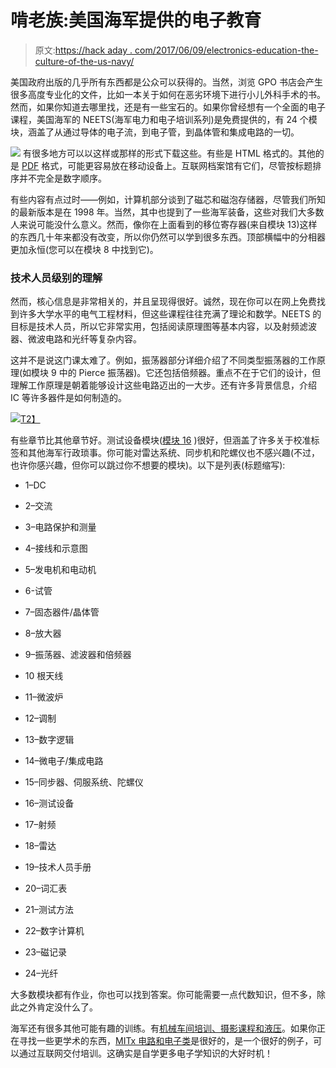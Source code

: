 # 啃老族:美国海军提供的电子教育

> 原文:[https://hack aday . com/2017/06/09/electronics-education-the-culture-of-the-us-navy/](https://hackaday.com/2017/06/09/electronics-education-courtesy-of-the-us-navy/)

美国政府出版的几乎所有东西都是公众可以获得的。当然，浏览 GPO 书店会产生很多高度专业化的文件，比如一本关于如何在恶劣环境下进行小儿外科手术的书。然而，如果你知道去哪里找，还是有一些宝石的。如果你曾经想有一个全面的电子课程，美国海军的 NEETS(海军电力和电子培训系列)是免费提供的，有 24 个模块，涵盖了从通过导体的电子流，到电子管，到晶体管和集成电路的一切。

[![](../Images/6c9c94a9c9bd1565743b3fa566e032c9.png)](https://hackaday.com/wp-content/uploads/2017/06/neets2-themed1.png) 有很多地方可以以这样或那样的形式下载这些。有些是 HTML 格式的。其他的是 [PDF](https://maritime.org/doc/neets/) 格式，可能更容易放在移动设备上。互联网档案馆有它们，尽管按标题排序并不完全是数字顺序。

有些内容有点过时——例如，计算机部分谈到了磁芯和磁泡存储器，尽管我们所知的最新版本是在 1998 年。当然，其中也提到了一些海军装备，这些对我们大多数人来说可能没什么意义。然而，像你在上面看到的移位寄存器(来自模块 13)这样的东西几十年来都没有改变，所以你仍然可以学到很多东西。顶部横幅中的分相器更加永恒(您可以在模块 8 中找到它)。

### 技术人员级别的理解

然而，核心信息是非常相关的，并且呈现得很好。诚然，现在你可以在网上免费找到许多大学水平的电气工程材料，但这些课程往往充满了理论和数学。NEETS 的目标是技术人员，所以它非常实用，包括阅读原理图等基本内容，以及射频滤波器、微波电路和光纤等复杂内容。

这并不是说这门课太难了。例如，振荡器部分详细介绍了不同类型振荡器的工作原理(如模块 9 中的 Pierce 振荡器)。它还包括倍频器。重点不在于它们的设计，但理解工作原理是朝着能够设计这些电路迈出的一大步。还有许多背景信息，介绍 IC 等许多器件是如何制造的。

[![](../Images/17fad461b4a07077ac0eac8f998d8817.png)T2】](https://hackaday.com/wp-content/uploads/2017/06/osc-themed1.png)

有些章节比其他章节好。测试设备模块([模块 16](https://maritime.org/doc/neets/mod16.pdf) )很好，但涵盖了许多关于校准标签和其他海军行政琐事。你可能对雷达系统、同步机和陀螺仪也不感兴趣(不过，也许你感兴趣，但你可以跳过你不想要的模块)。以下是列表(标题缩写):

*   1–DC
*   2–交流
*   3–电路保护和测量
*   4–接线和示意图
*   5–发电机和电动机
*   6-试管
*   7–固态器件/晶体管
*   8–放大器
*   9–振荡器、滤波器和倍频器
*   10 根天线
*   11–微波炉
*   12–调制

*   13–数字逻辑
*   14–微电子/集成电路
*   15–同步器、伺服系统、陀螺仪
*   16–测试设备
*   17–射频
*   18–雷达
*   19–技术人员手册
*   20–词汇表
*   21–测试方法
*   22–数字计算机
*   23–磁记录
*   24–光纤

大多数模块都有作业，你也可以找到答案。你可能需要一点代数知识，但不多，除此之外肯定没什么了。

海军还有很多其他可能有趣的训练。有[机械车间培训、摄影课程和液压](http://shopdawg.com/navman.htm)。如果你正在寻找一些更学术的东西，[MITx 电路和电子类](https://www.edx.org/course/circuits-electronics-1-basic-circuit-mitx-6-002-1x-0)是很好的，是一个很好的例子，可以通过互联网交付培训。这确实是自学更多电子学知识的大好时机！